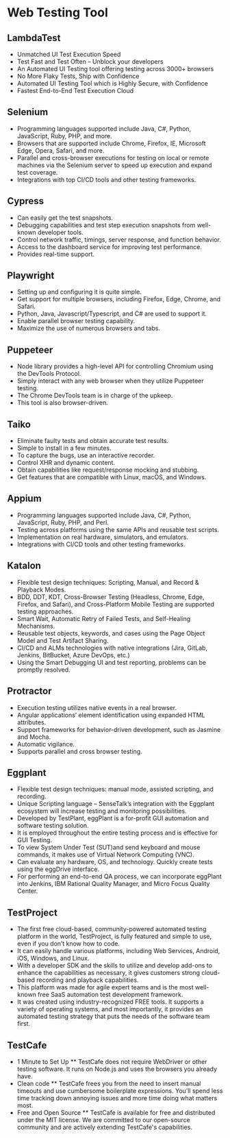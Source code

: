 # Web Testing Tool

## LambdaTest
* Unmatched UI Test Execution Speed
* Test Fast and Test Often – Unblock your developers
* An Automated UI Testing tool offering testing across 3000+ browsers
* No More Flaky Tests, Ship with Confidence
* Automated UI Testing Tool which is Highly Secure, with Confidence
* Fastest End-to-End Test Execution Cloud

## Selenium
* Programming languages supported include Java, C#, Python, JavaScript, Ruby, PHP, and more.
* Browsers that are supported include Chrome, Firefox, IE, Microsoft Edge, Opera, Safari, and more.
* Parallel and cross-browser executions for testing on local or remote machines via the Selenium server to speed up execution and expand test coverage.
* Integrations with top CI/CD tools and other testing frameworks.

## Cypress
* Can easily get the test snapshots.
* Debugging capabilities and test step execution snapshots from well-known developer tools.
* Control network traffic, timings, server response, and function behavior.
* Access to the dashboard service for improving test performance.
* Provides real-time support.

## Playwright
* Setting up and configuring it is quite simple.
* Get support for multiple browsers, including Firefox, Edge, Chrome, and Safari.
* Python, Java, Javascript/Typescript, and C# are used to support it.
* Enable parallel browser testing capability.
* Maximize the use of numerous browsers and tabs.

## Puppeteer
* Node library provides a high-level API for controlling Chromium using the DevTools Protocol.
* Simply interact with any web browser when they utilize Puppeteer testing.
* The Chrome DevTools team is in charge of the upkeep.
* This tool is also browser-driven.

## Taiko
* Eliminate faulty tests and obtain accurate test results.
* Simple to install in a few minutes.
* To capture the bugs, use an interactive recorder.
* Control XHR and dynamic content.
* Obtain capabilities like request/response mocking and stubbing.
* Get features that are compatible with Linux, macOS, and Windows.

## Appium
* Programming languages supported include Java, C#, Python, JavaScript, Ruby, PHP, and Perl.
* Testing across platforms using the same APIs and reusable test scripts.
* Implementation on real hardware, simulators, and emulators.
* Integrations with CI/CD tools and other testing frameworks.

## Katalon
* Flexible test design techniques: Scripting, Manual, and Record & Playback Modes.
* BDD, DDT, KDT, Cross-Browser Testing (Headless, Chrome, Edge, Firefox, and Safari), and Cross-Platform Mobile Testing are supported testing approaches.
* Smart Wait, Automatic Retry of Failed Tests, and Self-Healing Mechanisms.
* Reusable test objects, keywords, and cases using the Page Object Model and Test Artifact Sharing.
* CI/CD and ALMs technologies with native integrations (Jira, GitLab, Jenkins, BitBucket, Azure DevOps, etc.)
* Using the Smart Debugging UI and test reporting, problems can be promptly resolved.

## Protractor
* Execution testing utilizes native events in a real browser.
* Angular applications’ element identification using expanded HTML attributes.
* Support frameworks for behavior-driven development, such as Jasmine and Mocha.
* Automatic vigilance.
* Supports parallel and cross browser testing.

## Eggplant
* Flexible test design techniques: manual mode, assisted scripting, and recording.
* Unique Scripting language – SenseTalk’s integration with the Eggplant ecosystem will increase testing and monitoring possibilities.
* Developed by TestPlant, eggPlant is a for-profit GUI automation and software testing solution.
* It is employed throughout the entire testing process and is effective for GUI Testing.
* To view System Under Test (SUT)and send keyboard and mouse commands, it makes use of Virtual Network Computing (VNC).
* Can evaluate any hardware, OS, and technology. Quickly create tests using the eggDrive interface.
* For performing an end-to-end QA process, we can incorporate eggPlant into Jenkins, IBM Rational Quality Manager, and Micro Focus Quality Center.

## TestProject
* The first free cloud-based, community-powered automated testing platform in the world, TestProject, is fully featured and simple to use, even if you don’t know how to code.
* It can easily handle various platforms, including Web Services, Android, iOS, Windows, and Linux.
* With a developer SDK and the skills to utilize and develop add-ons to enhance the capabilities as necessary, it gives customers strong cloud-based recording and playback capabilities.
* This platform was made for agile expert teams and is the most well-known free SaaS automation test development framework.
* It was created using industry-recognized FREE tools. It supports a variety of operating systems, and most importantly, it provides an automated testing strategy that puts the needs of the software team first.

## TestCafe
* 1 Minute to Set Up
** TestCafe does not require WebDriver or other testing software. It runs on Node.js and uses the browsers you already have.
* Clean code
** TestCafe frees you from the need to insert manual timeouts and use cumbersome boilerplate expressions. You’ll spend less time tracking down annoying issues and more time doing what matters most.
* Free and Open Source
** TestCafe is available for free and distributed under the MIT license. We are committed to our open-source community and are actively extending TestCafe's capabilities.
